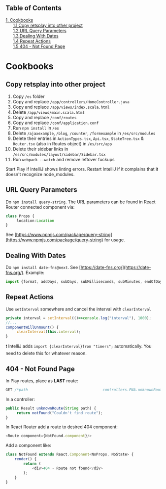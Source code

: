## Table of Contents
[1. Cookbooks](#cookbooks)<br>
&nbsp;&nbsp;&nbsp;&nbsp;&nbsp;&nbsp;[1.1 Copy retsplay into other project](#copy-retsplay-into-other-project)<br>
&nbsp;&nbsp;&nbsp;&nbsp;&nbsp;&nbsp;[1.2 URL Query Parameters](#url-query-parameters)<br>
&nbsp;&nbsp;&nbsp;&nbsp;&nbsp;&nbsp;[1.3 Dealing With Dates](#dealing-with-dates)<br>
&nbsp;&nbsp;&nbsp;&nbsp;&nbsp;&nbsp;[1.4 Repeat Actions](#repeat-actions)<br>
&nbsp;&nbsp;&nbsp;&nbsp;&nbsp;&nbsp;[1.5 404 - Not Found Page](#404---not-found-page)<br>
# Cookbooks
## Copy retsplay into other project

1. Copy `/es` folder
2. Copy and replace `/app/controllers/HomeController.java`
3. Copy and replace `/app/views/index.scala.html`
4. Delete `/app/views/main.scala.html`
5. Copy and replace `/conf/routes`
6. Copy and replace `/conf/application.conf`
7. Run `npm install` in `/es`
8. Delete `/ajaxexample`, `/blog`, `/counter`, `/formexample` in `/es/src/modules` 
9. Delete their entries in `ActionTypes.tsx`, `Api.tsx`, `StateTree.tsx` & `Router.tsx` (also in Routes object) in `/es/src/app` 
10. Delete their sidebar links in `/es/src/modules/layout/sidebar/Sidebar.tsx` 
11. Run `webpack --watch` and remove leftover fuckups

Start Play if IntelliJ shows linting errors. Restart IntelliJ if it complains that it doesn't recognize node_modules.

## URL Query Parameters

Do `npm install query-string`. The URL parameters can be found in React Router connected component via:


```TYPESCRIPT
class Props {
     location:Location
}
```


See [https://www.npmjs.com/package/query-string](https://www.npmjs.com/package/query-string) for usage.

## Dealing With Dates

Do `npm install date-fns@next`. See [https://date-fns.org/](https://date-fns.org/). Example:


```TYPESCRIPT
import {format, addDays, subDays, subMilliseconds, subMinutes, endOfDay} from 'date-fns'// ...// Add 1 day to todayformat(addDays(new Date(), 1), "YYYY-MM-dd");// Subtract 7 days to todayformat(subDays(new Date(), 7), "YYYY-MM-dd");
```

## Repeat Actions

Use `setInterval` somewhere and cancel the interval with `clearInterval`


```TYPESCRIPT
private interval = setInterval(()=>console.log("interval"), 1000);
//...
componentWillUnmount() {
     clearInterval(this.interval);
}

```


:heavy_exclamation_mark:  IntelliJ adds `import {clearInterval}from "timers";` automatically. You need to delete this for whatever reason.

## 404 - Not Found Page

In Play routes, place as **LAST** route:


```TYPESCRIPT
GET /*path                                  controllers.PNA.unknownRoute(path) 
```


In a controller:


```TYPESCRIPT
public Result unknownRoute(String path) {
     return notFound("Couldn't find route"); 
}
```


In React Router add a route to desired 404 component:


```TYPESCRIPT
<Route component={NotFound.component}/>
```


Add a component like:


```TYPESCRIPT
class NotFound extends React.Component<NoProps, NoState> {
    render() {
        return (
            <div>404 - Route not found</div>
        );
    }
}
```


